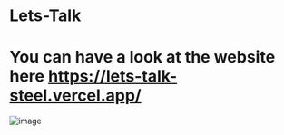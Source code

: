﻿# Lets-Talk
 
# You can have a look at the website here https://lets-talk-steel.vercel.app/

![image](https://github.com/GargiGoel17/Lets-Talk/assets/112768713/45666057-2233-4b18-8fa5-2d2aedd28fa8)

